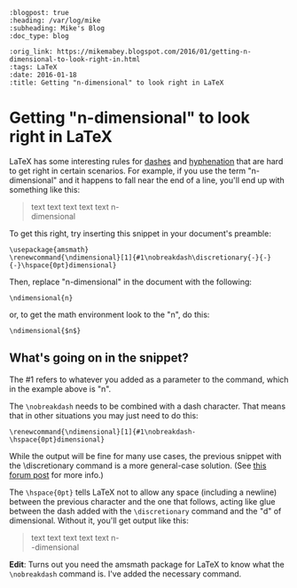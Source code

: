 ```{eval-rst}
:blogpost: true
:heading: /var/log/mike
:subheading: Mike's Blog
:doc_type: blog

:orig_link: https://mikemabey.blogspot.com/2016/01/getting-n-dimensional-to-look-right-in.html
:tags: LaTeX
:date: 2016-01-18
:title: Getting "n-dimensional" to look right in LaTeX
```
# Getting "n-dimensional" to look right in LaTeX

LaTeX has some interesting rules for [dashes](https://en.wikibooks.org/wiki/LaTeX/Text_Formatting#Dashes_and_hyphens)
and [hyphenation](https://en.wikibooks.org/wiki/LaTeX/Text_Formatting#Hyphenation) that are hard to get right in certain
scenarios. For example, if you use the term "n-dimensional" and it happens to fall near the end of a line, you'll end up
with something like this:

> text text text text text n-<br />
  dimensional

To get this right, try inserting this snippet in your document's preamble:

```
\usepackage{amsmath}
\renewcommand{\ndimensional}[1]{#1\nobreakdash\discretionary{-}{-}{-}\hspace{0pt}dimensional}
```

Then, replace "n-dimensional" in the document with the following:
```
\ndimensional{n}
```
or, to get the math environment look to the "n", do this:
```
\ndimensional{$n$}
```

## What's going on in the snippet?

The #1 refers to whatever you added as a parameter to the command, which in the example above is "n".

The `\nobreakdash` needs to be combined with a dash character. That means that in other situations you may just need to do this:
```
\renewcommand{\ndimensional}[1]{#1\nobreakdash-\hspace{0pt}dimensional}
```
While the output will be fine for many use cases, the previous snippet with the \discretionary command is a more
general-case solution. (See [this forum post](http://latex-community.org/forum/viewtopic.php?f=44&t=5673) for more info.)

The `\hspace{0pt}` tells LaTeX not to allow any space (including a newline) between the previous character and the one
that follows, acting like glue between the dash added with the `\discretionary` command and the "d" of dimensional.
Without it, you'll get output like this:

> text text text text text n-<br />
  -dimensional

**Edit**: Turns out you need the amsmath package for LaTeX to know what the `\nobreakdash` command is. I've added the
necessary command.
